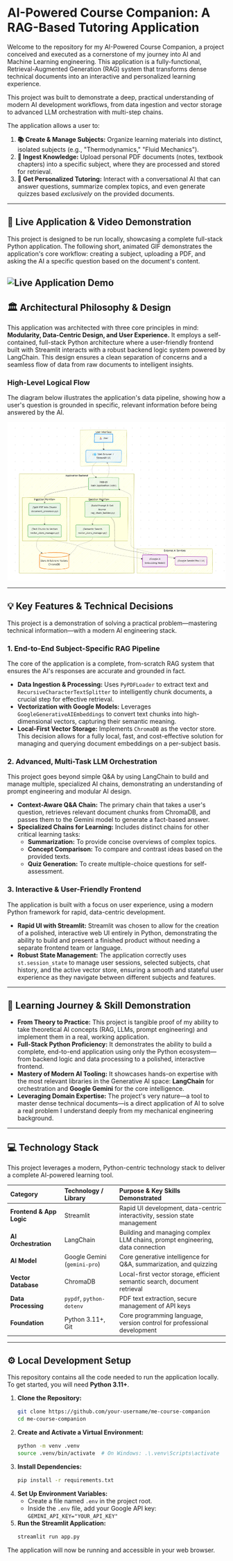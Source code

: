 # AI-Powered Course Companion: A RAG-Based Tutoring Application

Welcome to the repository for my AI-Powered Course Companion, a project conceived and executed as a cornerstone of my journey into AI and Machine Learning engineering. This application is a fully-functional, Retrieval-Augmented Generation (RAG) system that transforms dense technical documents into an interactive and personalized learning experience.

This project was built to demonstrate a deep, practical understanding of modern AI development workflows, from data ingestion and vector storage to advanced LLM orchestration with multi-step chains.

The application allows a user to:
1.  **📚 Create & Manage Subjects:** Organize learning materials into distinct, isolated subjects (e.g., "Thermodynamics," "Fluid Mechanics").
2.  **🧠 Ingest Knowledge:** Upload personal PDF documents (notes, textbook chapters) into a specific subject, where they are processed and stored for retrieval.
3.  **💬 Get Personalized Tutoring:** Interact with a conversational AI that can answer questions, summarize complex topics, and even generate quizzes based *exclusively* on the provided documents.

---

## 🚀 Live Application & Video Demonstration

This project is designed to be run locally, showcasing a complete full-stack Python application. The following short, animated GIF demonstrates the application's core workflow: creating a subject, uploading a PDF, and asking the AI a specific question based on the document's content.

![Live Application Demo](./assets/feature_demo.gif)
---

## 🏛️ Architectural Philosophy & Design

This application was architected with three core principles in mind: **Modularity, Data-Centric Design, and User Experience.** It employs a self-contained, full-stack Python architecture where a user-friendly frontend built with Streamlit interacts with a robust backend logic system powered by LangChain. This design ensures a clean separation of concerns and a seamless flow of data from raw documents to intelligent insights.

### High-Level Logical Flow

The diagram below illustrates the application's data pipeline, showing how a user's question is grounded in specific, relevant information before being answered by the AI.

![Logical Application Architecture](./assets/companion_architecture.png)

---

## 💡 Key Features & Technical Decisions

This project is a demonstration of solving a practical problem—mastering technical information—with a modern AI engineering stack.

### 1. End-to-End Subject-Specific RAG Pipeline
The core of the application is a complete, from-scratch RAG system that ensures the AI's responses are accurate and grounded in fact.

-   **Data Ingestion & Processing:** Uses `PyPDFLoader` to extract text and `RecursiveCharacterTextSplitter` to intelligently chunk documents, a crucial step for effective retrieval.
-   **Vectorization with Google Models:** Leverages `GoogleGenerativeAIEmbeddings` to convert text chunks into high-dimensional vectors, capturing their semantic meaning.
-   **Local-First Vector Storage:** Implements `ChromaDB` as the vector store. This decision allows for a fully local, fast, and cost-effective solution for managing and querying document embeddings on a per-subject basis.

### 2. Advanced, Multi-Task LLM Orchestration
This project goes beyond simple Q&A by using LangChain to build and manage multiple, specialized AI chains, demonstrating an understanding of prompt engineering and modular AI design.

-   **Context-Aware Q&A Chain:** The primary chain that takes a user's question, retrieves relevant document chunks from ChromaDB, and passes them to the Gemini model to generate a fact-based answer.
-   **Specialized Chains for Learning:** Includes distinct chains for other critical learning tasks:
    -   **Summarization:** To provide concise overviews of complex topics.
    -   **Concept Comparison:** To compare and contrast ideas based on the provided texts.
    -   **Quiz Generation:** To create multiple-choice questions for self-assessment.

### 3. Interactive & User-Friendly Frontend
The application is built with a focus on user experience, using a modern Python framework for rapid, data-centric development.

-   **Rapid UI with Streamlit:** Streamlit was chosen to allow for the creation of a polished, interactive web UI entirely in Python, demonstrating the ability to build and present a finished product without needing a separate frontend team or language.
-   **Robust State Management:** The application correctly uses `st.session_state` to manage user sessions, selected subjects, chat history, and the active vector store, ensuring a smooth and stateful user experience as they navigate between different subjects and features.

---

## 🧠 Learning Journey & Skill Demonstration

-   **From Theory to Practice:** This project is tangible proof of my ability to take theoretical AI concepts (RAG, LLMs, prompt engineering) and implement them in a real, working application.
-   **Full-Stack Python Proficiency:** It demonstrates the ability to build a complete, end-to-end application using only the Python ecosystem—from backend logic and data processing to a polished, interactive frontend.
-   **Mastery of Modern AI Tooling:** It showcases hands-on expertise with the most relevant libraries in the Generative AI space: **LangChain** for orchestration and **Google Gemini** for the core intelligence.
-   **Leveraging Domain Expertise:** The project's very nature—a tool to master dense technical documents—is a direct application of AI to solve a real problem I understand deeply from my mechanical engineering background.

---

## 💻 Technology Stack

This project leverages a modern, Python-centric technology stack to deliver a complete AI-powered learning tool.

| Category | Technology / Library | Purpose & Key Skills Demonstrated |
|:---|:---|:---|
| **Frontend & App Logic** | Streamlit | Rapid UI development, data-centric interactivity, session state management |
| **AI Orchestration** | LangChain | Building and managing complex LLM chains, prompt engineering, data connection |
| **AI Model** | Google Gemini (`gemini-pro`) | Core generative intelligence for Q&A, summarization, and quizzing |
| **Vector Database** | ChromaDB | Local-first vector storage, efficient semantic search, document retrieval |
| **Data Processing** | `pypdf`, `python-dotenv` | PDF text extraction, secure management of API keys |
| **Foundation** | Python 3.11+, Git | Core programming language, version control for professional development |

---

## ⚙️ Local Development Setup

This repository contains all the code needed to run the application locally. To get started, you will need **Python 3.11+**.

1.  **Clone the Repository:**
    ```bash
    git clone https://github.com/your-username/me-course-companion
    cd me-course-companion
    ```
2.  **Create and Activate a Virtual Environment:**
    ```bash
    python -m venv .venv
    source .venv/bin/activate  # On Windows: .\.venv\Scripts\activate
    ```
3.  **Install Dependencies:**
    ```bash
    pip install -r requirements.txt
    ```
4.  **Set Up Environment Variables:**
    - Create a file named `.env` in the project root.
    - Inside the `.env` file, add your Google API key: `GEMINI_API_KEY="YOUR_API_KEY"`
5.  **Run the Streamlit Application:**
    ```bash
    streamlit run app.py
    ```

The application will now be running and accessible in your web browser.
